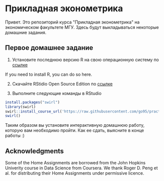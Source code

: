 # Прикладная эконометрика

Привет. Это репозиторий курса "Прикладная эконометрика" на экономическом факультете МГУ. Здесь будут выкладываться некоторые домашние задания.

## Первое домашнее задание

1. Установите последнюю версию R на свою операционную систему по [ссылке](https://cran.rstudio.com)

If you need to install R, you can do so here.

2. Скачайте RStidio Open Source Edition по [ссылке](https://www.rstudio.com/products/RStudio)

3. Выполните следующие команды в RStudio

```R
install.packages("swirl")
library(swirl)
swirl::install_course_url('https://raw.githubusercontent.com/go95/practical_econometrics/master/student_files/R_Programming.zip')
swirl()
```

Таким образом вы установите интерактивную домашнюю работу, которую вам необходимо пройти. Как ее сдать, выясните в конце работы :)

## Acknowledgments

Some of the Home Assignments are borrowed from the John Hopkins Univerity course in Data Science from Coursera. We thank Roger D. Peng et al. for distributing their Home Assignments under permissive licence.
